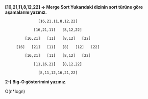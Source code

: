 **[16,21,11,8,12,22] -> Merge Sort
Yukarıdaki dizinin sort türüne göre aşamalarını yazınız.**

                   [16,21,11,8,12,22]

                 [16,21,11]   [8,12,22]

             [16,21]   [11]   [8,12]   [22]

         [16]   [21]   [11]   [8]   [12]   [22]  
 
             [16,21]   [11]   [8,12]   [22]

                 [11,16,21]   [8,12,22]

                   [8,11,12,16,21,22]



**2-) Big-O gösterimini yazınız.**

O(n*logn)
